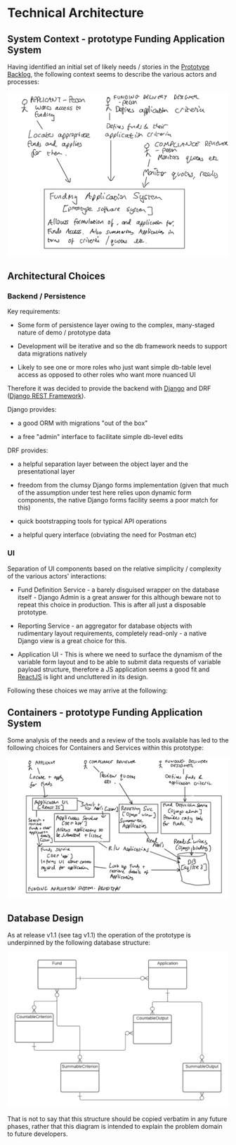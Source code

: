 # Technical Architecture

## System Context - prototype Funding Application System

Having identified an initial set of likely needs / stories in the
[Prototype Backlog](prototype-backlog.md), the following context seems to
describe the various actors and processes:

![System Context - prototype Funding Application System](System%20Context%20-%20prototype%20Funding%20Application%20System.png)


## Architectural Choices

### Backend / Persistence

Key requirements:

* Some form of persistence layer owing to the complex, many-staged nature
of demo / prototype data

* Development will be iterative and so the db framework needs to support
data migrations natively

* Likely to see one or more roles who just want simple db-table level access
as opposed to other roles who want more nuanced UI

Therefore it was decided to provide the backend with [Django](https://docs.djangoproject.com/)
and DRF ([Django REST Framework](https://www.django-rest-framework.org)).

Django provides:
* a good ORM with migrations "out of the box"

* a free "admin" interface to facilitate simple db-level edits

DRF provides:
* a helpful separation layer between the object layer and the presentational
layer

* freedom from the clumsy Django forms implementation (given that much of the
assumption under test here relies upon dynamic form components, the native
Django forms facility seems a poor match for this)

* quick bootstrapping tools for typical API operations

* a helpful query interface (obviating the need for Postman etc)

### UI

Separation of UI components based on the relative simplicity / complexity of
the various actors' interactions:

* Fund Definition Service - a barely disguised wrapper on the database itself -
Django Admin is a great answer for this although beware not to repeat this
choice in production. This is after all just a disposable prototype.

* Reporting Service - an aggregator for database objects with rudimentary layout
requirements, completely read-only - a native Django view is a great choice for this.

* Application UI - This is where we need to surface the dynamism of the variable form
layout and to be able to submit data requests of variable payload structure, therefore a
JS application seems a good fit and [ReactJS](https://reactjs.org) is light and
uncluttered in its design.

Following these choices we may arrive at the following:

## Containers - prototype Funding Application System

Some analysis of the needs and a review of the tools available has led to the
following choices for Containers and Services within this prototype:

![Containers - prototype Funding Application System](Containers%20-%20prototype%20Funding%20Application%20System.png)

## Database Design

As at release v1.1 (see tag v1.1) the operation of the prototype is underpinned by the following
database structure:

![ERD for v1.1 database](Proto%20Fund%20Application%20v1.1%20ERD.png)

That is not to say that this structure should be copied verbatim in any future phases, rather that
this diagram is intended to explain the problem domain to future developers.
